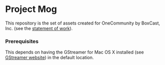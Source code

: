 # Project Mog

This repository is the set of assets created for OneCommunity by BoxCast, Inc. (see the
[statement of work](https://docs.google.com/a/boxcast.com/document/d/1FHLF0yk8EeH25S9pPcU-l9HvlNepceR0Mr4YCoRNxLg/edit)).

### Prerequisites

This depends on having the GStreamer for Mac OS X installed (see
[GStreamer website](http://gstreamer.freedesktop.org/)) in the default location.